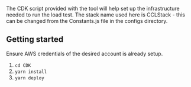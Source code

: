 The CDK script provided with the tool will help set up the infrastructure needed to run the load test.
The stack name used here is CCLStack - this can be changed from the Constants.js file in the configs directory.

## Getting started
Ensure AWS credentials of the desired account is already setup.
1. `cd CDK`
2. `yarn install`
3. `yarn deploy`
